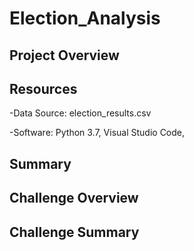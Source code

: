 # Election_Analysis

## Project Overview

## Resources
-Data Source: election_results.csv

-Software: Python 3.7, Visual Studio Code, 

## Summary

## Challenge Overview

## Challenge Summary
